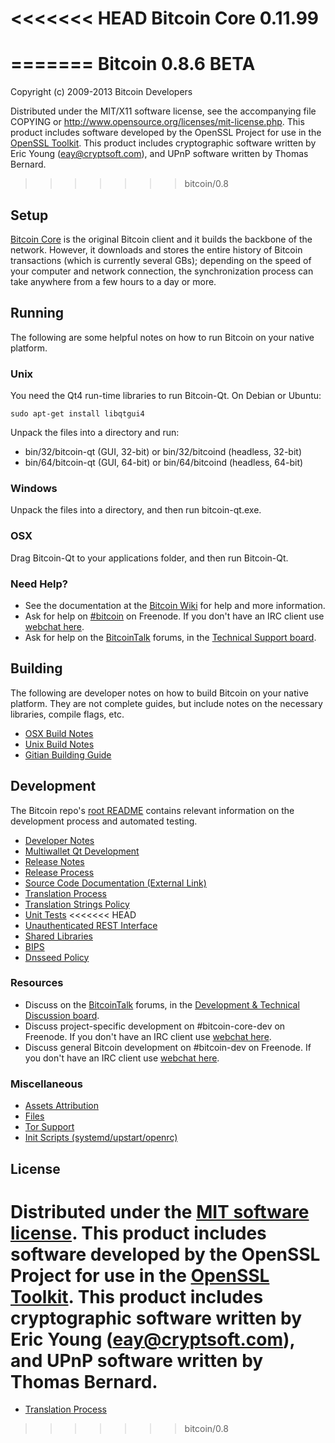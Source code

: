 <<<<<<< HEAD
Bitcoin Core 0.11.99
=====================
=======
Bitcoin 0.8.6 BETA
====================

Copyright (c) 2009-2013 Bitcoin Developers

Distributed under the MIT/X11 software license, see the accompanying
file COPYING or http://www.opensource.org/licenses/mit-license.php.
This product includes software developed by the OpenSSL Project for use in the [OpenSSL Toolkit](http://www.openssl.org/). This product includes
cryptographic software written by Eric Young ([eay@cryptsoft.com](mailto:eay@cryptsoft.com)), and UPnP software written by Thomas Bernard.
>>>>>>> bitcoin/0.8

Setup
---------------------
[Bitcoin Core](http://bitcoin.org/en/download) is the original Bitcoin client and it builds the backbone of the network. However, it downloads and stores the entire history of Bitcoin transactions (which is currently several GBs); depending on the speed of your computer and network connection, the synchronization process can take anywhere from a few hours to a day or more.

Running
---------------------
The following are some helpful notes on how to run Bitcoin on your native platform. 

### Unix

You need the Qt4 run-time libraries to run Bitcoin-Qt. On Debian or Ubuntu:

	sudo apt-get install libqtgui4

Unpack the files into a directory and run:

- bin/32/bitcoin-qt (GUI, 32-bit) or bin/32/bitcoind (headless, 32-bit)
- bin/64/bitcoin-qt (GUI, 64-bit) or bin/64/bitcoind (headless, 64-bit)



### Windows

Unpack the files into a directory, and then run bitcoin-qt.exe.

### OSX

Drag Bitcoin-Qt to your applications folder, and then run Bitcoin-Qt.

### Need Help?

* See the documentation at the [Bitcoin Wiki](https://en.bitcoin.it/wiki/Main_Page)
for help and more information.
* Ask for help on [#bitcoin](http://webchat.freenode.net?channels=bitcoin) on Freenode. If you don't have an IRC client use [webchat here](http://webchat.freenode.net?channels=bitcoin).
* Ask for help on the [BitcoinTalk](https://bitcointalk.org/) forums, in the [Technical Support board](https://bitcointalk.org/index.php?board=4.0).

Building
---------------------
The following are developer notes on how to build Bitcoin on your native platform. They are not complete guides, but include notes on the necessary libraries, compile flags, etc.

- [OSX Build Notes](build-osx.md)
- [Unix Build Notes](build-unix.md)
- [Gitian Building Guide](gitian-building.md)

Development
---------------------
The Bitcoin repo's [root README](https://github.com/bitcoin/bitcoin/blob/master/README.md) contains relevant information on the development process and automated testing.

- [Developer Notes](developer-notes.md)
- [Multiwallet Qt Development](multiwallet-qt.md)
- [Release Notes](release-notes.md)
- [Release Process](release-process.md)
- [Source Code Documentation (External Link)](https://dev.visucore.com/bitcoin/doxygen/)
- [Translation Process](translation_process.md)
- [Translation Strings Policy](translation_strings_policy.md)
- [Unit Tests](unit-tests.md)
<<<<<<< HEAD
- [Unauthenticated REST Interface](REST-interface.md)
- [Shared Libraries](shared-libraries.md)
- [BIPS](bips.md)
- [Dnsseed Policy](dnsseed-policy.md)

### Resources
* Discuss on the [BitcoinTalk](https://bitcointalk.org/) forums, in the [Development & Technical Discussion board](https://bitcointalk.org/index.php?board=6.0).
* Discuss project-specific development on #bitcoin-core-dev on Freenode. If you don't have an IRC client use [webchat here](http://webchat.freenode.net/?channels=bitcoin-core-dev).
* Discuss general Bitcoin development on #bitcoin-dev on Freenode. If you don't have an IRC client use [webchat here](http://webchat.freenode.net/?channels=bitcoin-dev).

### Miscellaneous
- [Assets Attribution](assets-attribution.md)
- [Files](files.md)
- [Tor Support](tor.md)
- [Init Scripts (systemd/upstart/openrc)](init.md)

License
---------------------
Distributed under the [MIT software license](http://www.opensource.org/licenses/mit-license.php).
This product includes software developed by the OpenSSL Project for use in the [OpenSSL Toolkit](https://www.openssl.org/). This product includes
cryptographic software written by Eric Young ([eay@cryptsoft.com](mailto:eay@cryptsoft.com)), and UPnP software written by Thomas Bernard.
=======
- [Translation Process](translation_process.md)
>>>>>>> bitcoin/0.8
